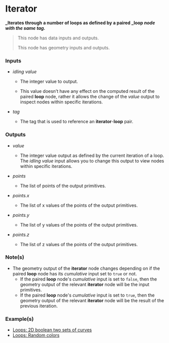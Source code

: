 # Iterator

**_Iterates through a number of loops as defined by a paired _loop _node with the same tag._**

> This node has data inputs and outputs.
>
> This node has geometry inputs and outputs.


### Inputs

* _idling value_

  * The integer value to output.

  * This value doesn’t have any effect on the computed result of the paired **loop** node, rather it allows the change of the _value_ output to inspect nodes within specific iterations.

* _tag_

  * The tag that is used to reference an **iterator**-**loop** pair.


### Outputs

* _value_

  * The integer value output as defined by the current iteration of a loop. The _idling value_ input allows you to change this output to view nodes within specific iterations.

* _points_

  * The list of points of the output primitives.

* _points.x_

  * The list of x values of the points of the output primitives.

* _points.y_

  * The list of y values of the points of the output primitives.

* _points.z_

  * The list of z values of the points of the output primitives.


### Note(s)



* The geometry output of the **iterator** node changes depending on if the paired **loop** node has its _cumulative_ input set to `true` or not.
    * If the paired **loop** node's _cumulative_ input is set to `false`, then the geometry output of the relevant **iterator** node will be the input primitives.
    * If the paired **loop** node's _cumulative_ input is set to `true`, then the geometry output of the relevant **iterator** node will be the result of the previous iteration.


### Example(s)

* <a href="https://creator.trimble.com/graph?assetURI=whp:0892473a-e280-4dbf-8186-752079bef11e&version=latest" target="_blank">Loops: 2D boolean two sets of curves</a>
* <a href="https://creator.trimble.com/graph?assetURI=whp:d1ff11e5-3999-40b1-bd15-680d8d3a91d0&version=latest" target="_blank">Loops: Random colors</a>

